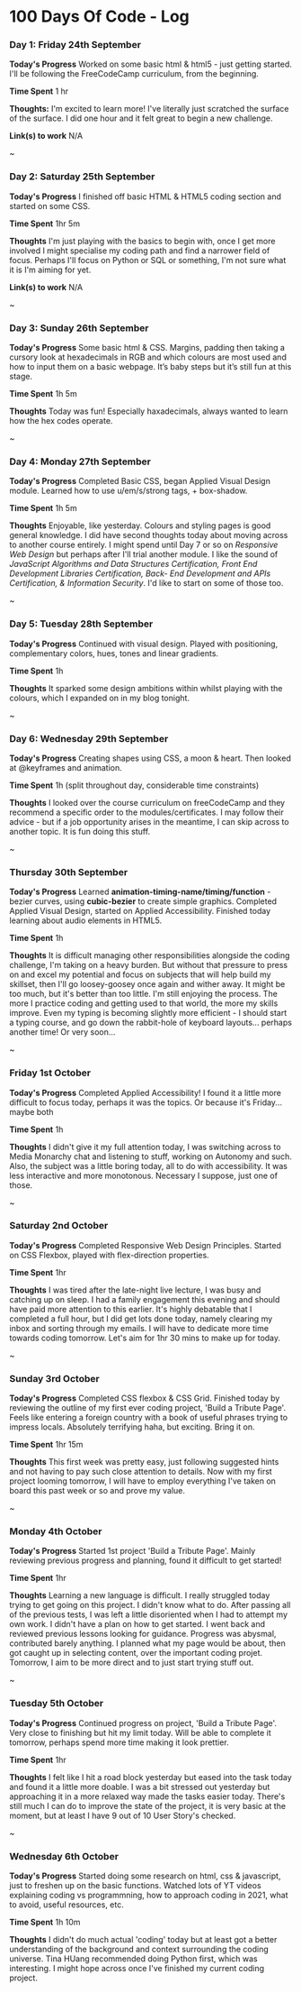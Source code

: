 # 100 Days Of Code - Log

### Day 1: Friday 24th September

**Today's Progress** Worked on some basic html & html5 - just getting started. I'll be following the FreeCodeCamp curriculum, from the beginning.

**Time Spent** 1 hr

**Thoughts:** I'm excited to learn more! I've literally just scratched the surface of the surface. I did one hour and it felt great to begin a new challenge.

**Link(s) to work** N/A

~

### Day 2: Saturday 25th September

**Today's Progress** I finished off basic HTML & HTML5 coding section and started on some CSS.

**Time Spent** 1hr 5m

**Thoughts** I'm just playing with the basics to begin with, once I get more involved I might specialise my coding path and find a narrower field of focus. Perhaps I'll focus on Python or SQL or something, I'm not sure what it is I'm aiming for yet.

**Link(s) to work** N/A

~

### Day 3: Sunday 26th September

**Today's Progress** Some basic html & CSS. Margins, padding then taking a cursory look at hexadecimals in RGB and which colours are most used and how to input them on a basic webpage. It’s baby steps but it’s still fun at this stage.

**Time Spent** 1h 5m

**Thoughts** Today was fun! Especially haxadecimals, always wanted to learn how the hex codes operate.

~

### Day 4: Monday 27th September

**Today's Progress** Completed Basic CSS, began Applied Visual Design module. Learned how to use u/em/s/strong tags, + box-shadow.

**Time Spent** 1h 5m

**Thoughts** Enjoyable, like yesterday. Colours and styling pages is good general knowledge. I did have second thoughts today about moving across to another course entirely. I might spend until Day 7 or so on <em>Responsive Web Design</em> but perhaps after I'll trial another module. I like the sound of <em>JavaScript Algorithms and Data Structures Certification, Front End Development Libraries Certification, Back- End Development and APIs Certification, & Information Security</em>. I'd like to start on some of those too.

~

### Day 5: Tuesday 28th September

**Today's Progress** Continued with visual design. Played with positioning, complementary colors, hues, tones and linear gradients.

**Time Spent** 1h

**Thoughts** It sparked some design ambitions within whilst playing with the colours, which I expanded on in my blog tonight.

~

### Day 6: Wednesday 29th September

**Today's Progress** Creating shapes using CSS, a moon & heart. Then looked at @keyframes and animation.

**Time Spent** 1h (split throughout day, considerable time constraints)

**Thoughts** I looked over the course curriculum on freeCodeCamp and they recommend a specific order to the modules/certificates. I may follow their advice - but if a job opportunity arises in the meantime, I can skip across to another topic. It is fun doing this stuff.

~

### Thursday 30th September

**Today's Progress** Learned <b>animation-timing-name/timing/function</b> - bezier curves, using <b>cubic-bezier</b> to create simple graphics. Completed Applied Visual Design, started on Applied Accessibility. Finished today learning about audio elements in HTML5.

**Time Spent** 1h

**Thoughts** It is difficult managing other responsibilities alongside the coding challenge, I'm taking on a heavy burden. But without that pressure to press on and excel my potential and focus on subjects that will help build my skillset, then I'll go loosey-goosey once again and wither away. It might be too much, but it's better than too little. I'm still enjoying the process. The more I practice coding and getting used to that world, the more my skills improve. Even my typing is becoming slightly more efficient - I should start a typing course, and go down the rabbit-hole of keyboard layouts... perhaps another time! Or very soon...

~

### Friday 1st October

**Today's Progress** Completed Applied Accessibility! I found it a little more difficult to focus today, perhaps it was the topics. Or because it's Friday... maybe both 

**Time Spent** 1h

**Thoughts** I didn't give it my full attention today, I was switching across to Media Monarchy chat and listening to stuff, working on Autonomy and such. Also, the subject was a little boring today, all to do with accessibility. It was less interactive and more monotonous. Necessary I suppose, just one of those.

~

### Saturday 2nd October

**Today's Progress** Completed Responsive Web Design Principles. Started on CSS Flexbox, played with flex-direction properties.

**Time Spent** 1hr

**Thoughts** I was tired after the late-night live lecture, I was busy and catching up on sleep. I had a family engagement this evening and should have paid more attention to this earlier. It's highly debatable that I completed a full hour, but I did get lots done today, namely clearing my inbox and sorting through my emails. I will have to dedicate more time towards coding tomorrow. Let's aim for 1hr 30 mins to make up for today.

~

### Sunday 3rd October

**Today's Progress** Completed CSS flexbox & CSS Grid. Finished today by reviewing the outline of my first ever coding project, 'Build a Tribute Page'. Feels like entering a foreign country with a book of useful phrases trying to impress locals. Absolutely terrifying haha, but exciting. Bring it on.

**Time Spent** 1hr 15m

**Thoughts** This first week was pretty easy, just following suggested hints and not having to pay such close attention to details. Now with my first project looming tomorrow, I will have to employ everything I've taken on board this past week or so and prove my value.

~

### Monday 4th October

**Today's Progress** Started 1st project 'Build a Tribute Page'. Mainly reviewing previous progress and planning, found it difficult to get started! 

**Time Spent** 1hr

**Thoughts** Learning a new language is difficult. I really struggled today trying to get going on this project. I didn't know what to do. After passing all of the previous tests, I was left a little disoriented when I had to attempt my own work. I didn't have a plan on how to get started. I went back and reviewed previous lessons looking for guidance. Progress was abysmal, contributed barely anything. I planned what my page would be about, then got caught up in selecting content, over the important coding projet. Tomorrow, I aim to be more direct and to just start trying stuff out.

~

### Tuesday 5th October

**Today's Progress** Continued progress on project, 'Build a Tribute Page'. Very close to finishing but hit my limit today. Will be able to complete it tomorrow, perhaps spend more time making it look prettier.

**Time Spent** 1hr

**Thoughts** I felt like I hit a road block yesterday but eased into the task today and found it a little more doable. I was a bit stressed out yesterday but approaching it in a more relaxed way made the tasks easier today. There's still much I can do to improve the state of the project, it is very basic at the moment, but at least I have 9 out of 10 User Story's checked.

~

### Wednesday 6th October

**Today's Progress** Started doing some research on html, css & javascript, just to freshen up on the basic functions. Watched lots of YT videos explaining coding vs programmning, how to approach coding in 2021, what to avoid, useful resources, etc.

**Time Spent** 1h 10m

**Thoughts** I didn't do much actual 'coding' today but at least got a better understanding of the background and context surrounding the coding universe. Tina HUang recommended doing Python first, which was interesting. I might hope across once I've finished my current coding project.


